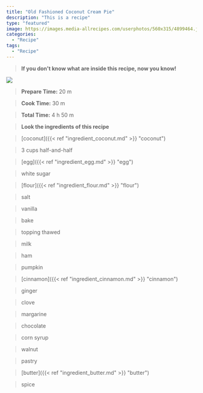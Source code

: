 ```yaml
---
title: "Old Fashioned Coconut Cream Pie"
description: "This is a recipe"
type: "featured"
image: https://images.media-allrecipes.com/userphotos/560x315/4899464.jpg
categories: 
  - "Recipe"
tags: 
  - "Recipe"
---
```



>**If you don't know what are inside this recipe, now you know!**

![](../images/Recipes-Banner.jpg)
> **Prepare Time:** 20 m


> **Cook Time:** 30 m


> **Total Time:** 4 h 50 m

> **Look the ingredients of this recipe**

> [coconut]({{< ref "ingredient_coconut.md" >}} "coconut")

> 3 cups half-and-half

> [egg]({{< ref "ingredient_egg.md" >}} "egg")

> white sugar

> [flour]({{< ref "ingredient_flour.md" >}} "flour")

> salt

> vanilla

> bake

> topping thawed

> milk

> ham

> pumpkin

> [cinnamon]({{< ref "ingredient_cinnamon.md" >}} "cinnamon")

> ginger

> clove

> margarine

> chocolate

> corn syrup

> walnut

> pastry

> [butter]({{< ref "ingredient_butter.md" >}} "butter")

> spice

